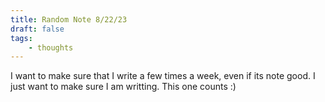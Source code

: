 ```yaml
---
title: Random Note 8/22/23
draft: false
tags:
    - thoughts
---
```


I want to make sure that I write a few times a week, even if its note good. I just want to make
sure I am writting. This one counts :)